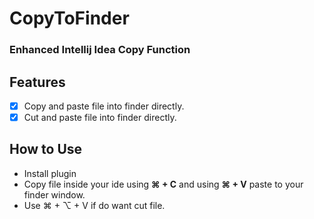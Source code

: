 # CopyToFinder

### Enhanced Intellij Idea Copy Function

## Features

- [x] Copy and paste file into finder directly.
- [x] Cut and paste file into finder directly.

## How to Use

* Install plugin
* Copy file inside your ide using **⌘ + C** and using **⌘ + V** paste to your finder window.
* Use ⌘ + ⌥ + V if do want cut file.